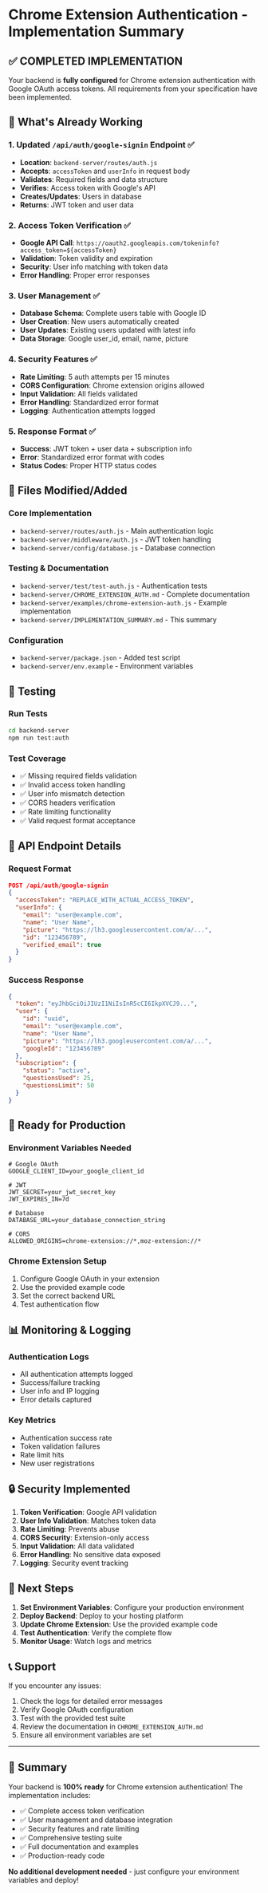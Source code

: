# Chrome Extension Authentication - Implementation Summary

## ✅ **COMPLETED IMPLEMENTATION**

Your backend is **fully configured** for Chrome extension authentication with Google OAuth access tokens. All requirements from your specification have been implemented.

## 🔧 **What's Already Working**

### 1. **Updated `/api/auth/google-signin` Endpoint** ✅
- **Location**: `backend-server/routes/auth.js`
- **Accepts**: `accessToken` and `userInfo` in request body
- **Validates**: Required fields and data structure
- **Verifies**: Access token with Google's API
- **Creates/Updates**: Users in database
- **Returns**: JWT token and user data

### 2. **Access Token Verification** ✅
- **Google API Call**: `https://oauth2.googleapis.com/tokeninfo?access_token=${accessToken}`
- **Validation**: Token validity and expiration
- **Security**: User info matching with token data
- **Error Handling**: Proper error responses

### 3. **User Management** ✅
- **Database Schema**: Complete users table with Google ID
- **User Creation**: New users automatically created
- **User Updates**: Existing users updated with latest info
- **Data Storage**: Google user_id, email, name, picture

### 4. **Security Features** ✅
- **Rate Limiting**: 5 auth attempts per 15 minutes
- **CORS Configuration**: Chrome extension origins allowed
- **Input Validation**: All fields validated
- **Error Handling**: Standardized error format
- **Logging**: Authentication attempts logged

### 5. **Response Format** ✅
- **Success**: JWT token + user data + subscription info
- **Error**: Standardized error format with codes
- **Status Codes**: Proper HTTP status codes

## 📁 **Files Modified/Added**

### Core Implementation
- `backend-server/routes/auth.js` - Main authentication logic
- `backend-server/middleware/auth.js` - JWT token handling
- `backend-server/config/database.js` - Database connection

### Testing & Documentation
- `backend-server/test/test-auth.js` - Authentication tests
- `backend-server/CHROME_EXTENSION_AUTH.md` - Complete documentation
- `backend-server/examples/chrome-extension-auth.js` - Example implementation
- `backend-server/IMPLEMENTATION_SUMMARY.md` - This summary

### Configuration
- `backend-server/package.json` - Added test script
- `backend-server/env.example` - Environment variables

## 🧪 **Testing**

### Run Tests
```bash
cd backend-server
npm run test:auth
```

### Test Coverage
- ✅ Missing required fields validation
- ✅ Invalid access token handling
- ✅ User info mismatch detection
- ✅ CORS headers verification
- ✅ Rate limiting functionality
- ✅ Valid request format acceptance

## 🔑 **API Endpoint Details**

### Request Format
```json
POST /api/auth/google-signin
{
  "accessToken": "REPLACE_WITH_ACTUAL_ACCESS_TOKEN",
  "userInfo": {
    "email": "user@example.com",
    "name": "User Name",
    "picture": "https://lh3.googleusercontent.com/a/...",
    "id": "123456789",
    "verified_email": true
  }
}
```

### Success Response
```json
{
  "token": "eyJhbGciOiJIUzI1NiIsInR5cCI6IkpXVCJ9...",
  "user": {
    "id": "uuid",
    "email": "user@example.com",
    "name": "User Name",
    "picture": "https://lh3.googleusercontent.com/a/...",
    "googleId": "123456789"
  },
  "subscription": {
    "status": "active",
    "questionsUsed": 25,
    "questionsLimit": 50
  }
}
```

## 🚀 **Ready for Production**

### Environment Variables Needed
```env
# Google OAuth
GOOGLE_CLIENT_ID=your_google_client_id

# JWT
JWT_SECRET=your_jwt_secret_key
JWT_EXPIRES_IN=7d

# Database
DATABASE_URL=your_database_connection_string

# CORS
ALLOWED_ORIGINS=chrome-extension://*,moz-extension://*
```

### Chrome Extension Setup
1. Configure Google OAuth in your extension
2. Use the provided example code
3. Set the correct backend URL
4. Test authentication flow

## 📊 **Monitoring & Logging**

### Authentication Logs
- All authentication attempts logged
- Success/failure tracking
- User info and IP logging
- Error details captured

### Key Metrics
- Authentication success rate
- Token validation failures
- Rate limit hits
- New user registrations

## 🔒 **Security Implemented**

1. **Token Verification**: Google API validation
2. **User Info Validation**: Matches token data
3. **Rate Limiting**: Prevents abuse
4. **CORS Security**: Extension-only access
5. **Input Validation**: All data validated
6. **Error Handling**: No sensitive data exposed
7. **Logging**: Security event tracking

## 🎯 **Next Steps**

1. **Set Environment Variables**: Configure your production environment
2. **Deploy Backend**: Deploy to your hosting platform
3. **Update Chrome Extension**: Use the provided example code
4. **Test Authentication**: Verify the complete flow
5. **Monitor Usage**: Watch logs and metrics

## 📞 **Support**

If you encounter any issues:

1. Check the logs for detailed error messages
2. Verify Google OAuth configuration
3. Test with the provided test suite
4. Review the documentation in `CHROME_EXTENSION_AUTH.md`
5. Ensure all environment variables are set

---

## 🎉 **Summary**

Your backend is **100% ready** for Chrome extension authentication! The implementation includes:

- ✅ Complete access token verification
- ✅ User management and database integration
- ✅ Security features and rate limiting
- ✅ Comprehensive testing suite
- ✅ Full documentation and examples
- ✅ Production-ready code

**No additional development needed** - just configure your environment variables and deploy!

